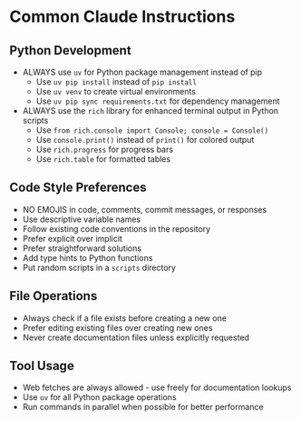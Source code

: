 # Common Claude Instructions

## Python Development
- ALWAYS use `uv` for Python package management instead of pip
  - Use `uv pip install` instead of `pip install`
  - Use `uv venv` to create virtual environments
  - Use `uv pip sync requirements.txt` for dependency management
- ALWAYS use the `rich` library for enhanced terminal output in Python scripts
  - Use `from rich.console import Console; console = Console()`
  - Use `console.print()` instead of `print()` for colored output
  - Use `rich.progress` for progress bars
  - Use `rich.table` for formatted tables

## Code Style Preferences
- NO EMOJIS in code, comments, commit messages, or responses
- Use descriptive variable names
- Follow existing code conventions in the repository
- Prefer explicit over implicit
- Prefer straightforward solutions
- Add type hints to Python functions
- Put random scripts in a `scripts` directory

## File Operations
- Always check if a file exists before creating a new one
- Prefer editing existing files over creating new ones
- Never create documentation files unless explicitly requested

## Tool Usage
- Web fetches are always allowed - use freely for documentation lookups
- Use `uv` for all Python package operations
- Run commands in parallel when possible for better performance
